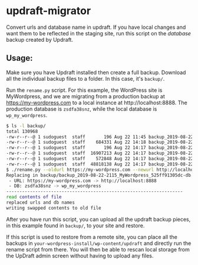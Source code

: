 # updraft-migrator
Convert urls and database name in updraft.
If you have local changes and want them to be reflected in the staging site, run this script on the *database* backup created by Updraft. 

## Usage: 
Make sure you have Updraft installed then create a full backup. Download all the individual backup files to a folder. In this case, it's `backup/`. 

Run the `rename.py` script. For this example, the WordPress site is MyWordpress, and we are migrating from a production backup at https://my-wordpress.com to a local instance at http://localhost:8888. The production database is `zsdfa38snz`, while the local database is `wp_my_wordpress`. 

```bash
$ ls -l backup/
total 130968
-rw-r--r--@ 1 sudoguest  staff       196 Aug 22 11:45 backup_2019-08-22-1836_MyWordpress_3e760a95ea6f-others.zip
-rw-r--r--@ 1 sudoguest  staff    684331 Aug 22 14:18 backup_2019-08-22-2115_MyWordpress_525ff91305dc-db.gz
-rw-r--r--@ 1 sudoguest  staff       196 Aug 22 14:17 backup_2019-08-22-2115_MyWordpress_525ff91305dc-others.zip
-rw-r--r--@ 1 sudoguest  staff  16907213 Aug 22 14:17 backup_2019-08-22-2115_MyWordpress_525ff91305dc-plugins.zip
-rw-r--r--@ 1 sudoguest  staff    572848 Aug 22 14:17 backup_2019-08-22-2115_MyWordpress_525ff91305dc-themes.zip
-rw-r--r--@ 1 sudoguest  staff  48818138 Aug 22 14:17 backup_2019-08-22-2115_MyWordpress_525ff91305dc-uploads.zip
$ ./rename.py --oldurl https://my-wordpress.com --newurl http://localhost:8888 --olddb zsdfa38snz --newdb wp_my_wordpress --filename backup/backup_2019-08-22-2115_MyWordpress_525ff91305dc-db.gz
Replacing in backup/backup_2019-08-22-2115_MyWordpress_525ff91305dc-db.gz: 
 - URL: https://my-wordpress.com -> http://localhost:8888 
 - DB: zsdfa38snz -> wp_my_wordpress
-------------------------------------------------------------------
read contents of file
replaced urls and db names
writing swapped contents to old file
```

After you have run this script, you can upload all the updraft backup pieces, in this example found in `backup/`, to your site and restore. 

If this script is used to restore from a remote site, you can place all the backups in `your-wordpress-install/wp-content/updraft` and directly run the rename script from there. You will then be able to rescan local storage from the UpDraft admin screen without having to upload any files. 
